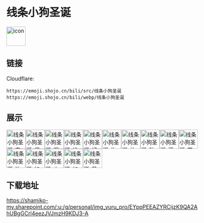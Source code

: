 # 线条小狗圣诞
<img src="https://emoji.shojo.cn/bili/src/线条小狗圣诞/icon.png" width="50" height="50" alt="icon">

## 链接
Cloudflare:
```
https://emoji.shojo.cn/bili/src/线条小狗圣诞
https://emoji.shojo.cn/bili/webp/线条小狗圣诞
```
## 展示
<img src="https://emoji.shojo.cn/bili/src/线条小狗圣诞/线条小狗圣诞-安详.png" width="50" height="50" alt="线条小狗圣诞-安详"><img src="https://emoji.shojo.cn/bili/src/线条小狗圣诞/线条小狗圣诞-探头.png" width="50" height="50" alt="线条小狗圣诞-探头"><img src="https://emoji.shojo.cn/bili/src/线条小狗圣诞/线条小狗圣诞-浑身抗拒.png" width="50" height="50" alt="线条小狗圣诞-浑身抗拒"><img src="https://emoji.shojo.cn/bili/src/线条小狗圣诞/线条小狗圣诞-给点礼物.png" width="50" height="50" alt="线条小狗圣诞-给点礼物"><img src="https://emoji.shojo.cn/bili/src/线条小狗圣诞/线条小狗圣诞-好朋友.png" width="50" height="50" alt="线条小狗圣诞-好朋友"><img src="https://emoji.shojo.cn/bili/src/线条小狗圣诞/线条小狗圣诞-炸毛.png" width="50" height="50" alt="线条小狗圣诞-炸毛"><img src="https://emoji.shojo.cn/bili/src/线条小狗圣诞/线条小狗圣诞-放弃.png" width="50" height="50" alt="线条小狗圣诞-放弃"><img src="https://emoji.shojo.cn/bili/src/线条小狗圣诞/线条小狗圣诞-贴贴.png" width="50" height="50" alt="线条小狗圣诞-贴贴"><img src="https://emoji.shojo.cn/bili/src/线条小狗圣诞/线条小狗圣诞-汪汪拳.png" width="50" height="50" alt="线条小狗圣诞-汪汪拳"><img src="https://emoji.shojo.cn/bili/src/线条小狗圣诞/线条小狗圣诞-带带我.png" width="50" height="50" alt="线条小狗圣诞-带带我"><img src="https://emoji.shojo.cn/bili/src/线条小狗圣诞/线条小狗圣诞-达咩.png" width="50" height="50" alt="线条小狗圣诞-达咩"><img src="https://emoji.shojo.cn/bili/src/线条小狗圣诞/线条小狗圣诞-加班狗.png" width="50" height="50" alt="线条小狗圣诞-加班狗"><img src="https://emoji.shojo.cn/bili/src/线条小狗圣诞/线条小狗圣诞-小狗来咯.png" width="50" height="50" alt="线条小狗圣诞-小狗来咯"><img src="https://emoji.shojo.cn/bili/src/线条小狗圣诞/线条小狗圣诞-加油.png" width="50" height="50" alt="线条小狗圣诞-加油"><img src="https://emoji.shojo.cn/bili/src/线条小狗圣诞/线条小狗圣诞-圣诞快乐.png" width="50" height="50" alt="线条小狗圣诞-圣诞快乐">

## 下载地址

https://shamiko-my.sharepoint.com/:u:/g/personal/img_yuru_pro/EYppPEEAZYRCijzK9QA2AhUBgGCrl4eezJVJmzH9KDJ3-A